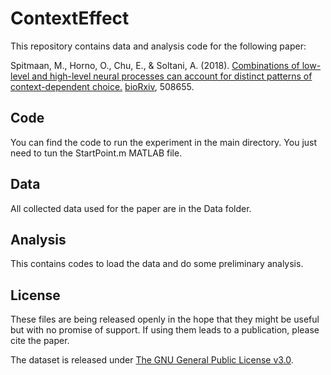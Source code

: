# ContextEffect
This repository contains data and analysis code for the following paper:

Spitmaan, M., Horno, O., Chu, E., & Soltani, A. (2018). [Combinations of low-level and high-level neural processes can account for distinct patterns of context-dependent choice.](https://www.biorxiv.org/content/biorxiv/early/2018/12/31/508655.full.pdf) [bioRxiv](https://www.biorxiv.org/content/10.1101/508655v1.abstract), 508655.

## Code
You can find the code to run the experiment in the main directory. You just need to tun the StartPoint.m MATLAB file.

## Data
All collected data used for the paper are in the Data folder. 

## Analysis
This contains codes to load the data and do some preliminary analysis.

## License
These files are being released openly in the hope that they might be useful but with no promise of support. If using them leads to a publication, please cite the paper.

The dataset is released under [The GNU General Public License v3.0](https://www.gnu.org/licenses/gpl-3.0.en.html).
